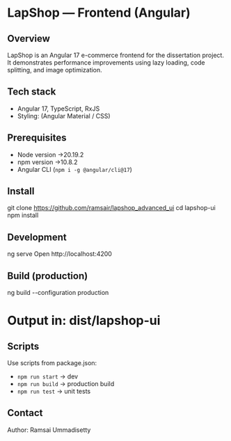 # LapShop — Frontend (Angular)

## Overview
LapShop is an Angular 17 e-commerce frontend for the dissertation project. It demonstrates performance improvements using lazy loading, code splitting, and image optimization.

## Tech stack
- Angular 17, TypeScript, RxJS
- Styling: (Angular Material / CSS)

## Prerequisites
- Node version ->20.19.2
- npm version ->10.8.2
- Angular CLI (`npm i -g @angular/cli@17`)

## Install
git clone https://github.com/ramsair/lapshop_advanced_ui
cd lapshop-ui
npm install

## Development
ng serve
Open http://localhost:4200

## Build (production)
ng build --configuration production
# Output in: dist/lapshop-ui

## Scripts
Use scripts from package.json:
- `npm run start` → dev
- `npm run build` → production build
- `npm run test` → unit tests

## Contact
Author: Ramsai Ummadisetty
